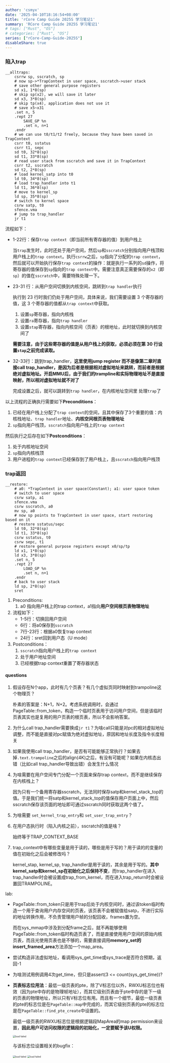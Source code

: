 ```yaml
---
author: 'csmyx'
date: '2025-04-10T18:16:54+08:00'
title: 'rCore Camp Guide 2025S 学习笔记1'
summary: 'RCore Camp Guide 2025S 学习笔记1'
# tags: ["Rust", "OS"]
# categories: ["Rust", "OS"]
series: ["rCore-Camp-Guide-2025S"]
disableShare: true
---
```


### 陷入trap

```assembly
__alltraps:
    csrrw sp, sscratch, sp
    # now sp->*TrapContext in user space, sscratch->user stack
    # save other general purpose registers
    sd x1, 1*8(sp)
    # skip sp(x2), we will save it later
    sd x3, 3*8(sp)
    # skip tp(x4), application does not use it
    # save x5~x31
    .set n, 5
    .rept 27
        SAVE_GP %n
        .set n, n+1
    .endr
    # we can use t0/t1/t2 freely, because they have been saved in TrapContext
    csrr t0, sstatus
    csrr t1, sepc
    sd t0, 32*8(sp)
    sd t1, 33*8(sp)
    # read user stack from sscratch and save it in TrapContext
    csrr t2, sscratch
    sd t2, 2*8(sp)
    # load kernel_satp into t0
    ld t0, 34*8(sp)
    # load trap_handler into t1
    ld t1, 36*8(sp)
    # move to kernel_sp
    ld sp, 35*8(sp)
    # switch to kernel space
    csrw satp, t0
    sfence.vma
    # jump to trap_handler
    jr t1
```

流程如下：

- 1-22行：保存`trap context`（即当前所有寄存器的值）到用户栈上

  当`trap`发生时，此时还处于用户空间，然后`sp`和`sscratch`分别指向用户栈顶和用户栈上的`trap context`。执行`csrrw`之后，`sp`指向了分配的`trap context`，然后就可以开始执行保存`trap context`的操作：就是执行一系列的`sd`操作，将寄存器的值保存到`sp`指向的`trap context`中。需要注意真正需要保存的`x2`（即`sp`）的值在`sscratch`中，需要特殊处理一下。

- 23-31 行：从用户空间切换到内核空间，跳转到`trap handler`执行

  执行到 23 行时我们仍处于用户空间，具体来说，我们需要设置 3 个寄存器的值，这 3 个寄存器的值都从`trap context`中获取。

  1. 设置`sp`寄存器，指向内核栈
  2. 设置`ra`寄存器，指向`trap handler`
  3. 设置`stap`寄存器，指向内核空间（页表）的根地址，此时就切换到内核空间了

  **需要注意，由于这些寄存器的值是从用户栈上的获取，必须必须在第 30 行设置`stap`之前完成读取。**

- 32-33行：跳到trap_handler，**这里使用jump register 而不是像第二章时直接call trap_handler，是因为后者是根据相对虚拟地址来跳转，而前者是根据绝对虚拟地址。开启MMU后，由于我们的trampline和实际物理地址不是直接映射，所以相对虚拟地址就不对了**

  完成设置之后，就可以跳转到`trap handler`，在内核地址空间里	处理`trap`了

以上流程的正确执行需要如下**Preconditions**：

1. 已经在用户栈上分配了`trap context`的空间，且其中保存了3个重要的值：内核栈地址、`trap handler`地址、**内核空间根页表物理地址**
2. `sp`指向用户栈顶，`sscratch`指向用户栈上的`trap context`

然后执行之后存在如下**Postconditions**：

1. 处于内核地址空间
2. `sp`指向内核栈顶
3. 用户进程的`trap context`已经保存到了用户栈上，且`sscratch`指向用户栈顶

### trap返回

```assembly
__restore:
    # a0: *TrapContext in user space(Constant); a1: user space token
    # switch to user space
    csrw satp, a1
    sfence.vma
    csrw sscratch, a0
    mv sp, a0
    # now sp points to TrapContext in user space, start restoring based on it
    # restore sstatus/sepc
    ld t0, 32*8(sp)
    ld t1, 33*8(sp)
    csrw sstatus, t0
    csrw sepc, t1
    # restore general purpose registers except x0/sp/tp
    ld x1, 1*8(sp)
    ld x3, 3*8(sp)
    .set n, 5
    .rept 27
        LOAD_GP %n
        .set n, n+1
    .endr
    # back to user stack
    ld sp, 2*8(sp)
    sret
```

1. Preconditions:
   1. a0 指向用户栈上的trap context，a1指向**用户空间根页表物理地址**
2. 流程如下：
   - 1-5行：切换回用户空间
   - 6行：将a0保存到`sscratch`
   - 7行-23行：根据a0恢复trap context
   - 24行：sret回到用户态（U mode）
3. Postconditions：
   1. `sscratch`指向用户栈上的`trap context`
   2. 处于用户地址空间
   3. 已经根据trap context重置了寄存器状态

#### questions

1. 假设存在N个app，此时有几个页表？有几个虚拟页同时映射到trampoline这个物理页？

   朴素的答案是：N+1，N+2。考虑系统调用时，会通过PageTable::from_token，构造一个临时页表用于访问用户空间，但是该临时页表其实也是复用的用户页表的根页表，所以不会影响答案。

2. 为什么call trap_handler需要换成`jr t1`？为啥call只能是对pc的相对虚拟地址调整，而不能是直接对pc赋值为绝对虚拟地址，原因和地址长度及指令长度相关

3. 如果我使用call trap_handler，是否有可能能够正常执行？如果去掉`.text.trampoline`之后的align(4K)之后，有没有可能呢？如果在内核态出错（比如call trap_handler导致出错）会发生什么情况

4. 为啥需要在用户空间专门分配一个页面来保存trap context，而不是继续保存在内核栈上？

   因为只有一个备用寄存器sscratch，无法同时保存satp和kernel_stack_top的值。于是我们统一将satp和kernel_stack_top的值保存用户页面上中，然后sscratch保存该页面的地址即可通过sscratch同时获取这两个值了。

5. 为啥需要 `set_kernel_trap_entry`和 `set_user_trap_entry`？

6. 在用户态执行时（陷入内核之前），sscratch的值是啥？

   始终等于TRAP_CONTEXT_BASE

7. trap_context中有哪些变量是用于读的，哪些是用于写的？用于读的的变量的值在初始化之后会被修改吗？

   kernel_stap, kernel_sp, trap_handler是用于读的，其余是用于写的。**其中kernel_satp和kernel_sp在初始化之后保持不变**，而trap_handler在进入trap_handler时会被设置成trap_from_kernel，而在进入trap_return时会被设置回TRAMPOLINE。

lab:

- PageTable::from_token只是用于trap后处于内核空间时，通过该token临时构造一个用于查询用户内存空间的页表，该页表不会被赋值给satp，不进行实际的地址转换作用，不负责管理用户帧的分配回收，frames置为空。

  而在sys_mmap中涉及到分配frame之后，就不再能够使用PageTable::from_token临时构造页表了，而是直接使用用户空间的原始内核页表，而且光使用页表也是不够的，需要直接调用**memory_set的insert_framed_area**方法添加一个map_area。

- 尝试构造非法虚拟地址，看调用sys_get_time或sys_trace是否符合预期，返回-1

- 为啥测试用例调用4次get_time，但只是assert(3 <= count(sys_get_time))?

- **页表标志位用法**：最低一级页表的pte，除了V标志位以外，RWXU标志位也有效（因为pte中存的是物理帧地址），而其它级别页表由于pte中存的是下一级的页表的物理地址，所以只有V标志位有用。而且有一个细节，最低一级页表的pte的标志位是在`PageTable::map`中完成的，而其它级别页表的pte的标志位是在`PageTable::find_pte_create`中设置的。

  最低一级页表的RWXU标志位是根据逻辑段MapArea的map permission来设置，**因此用户可访问权限的逻辑段的初始化，一定要赋予该U权限。**

  <img src="/img/1.png" alt="load failed" style="zoom:50%;" />

  与该标志位设置相关的bugfix：

  <img src="/img/2.png" alt="load failed" style="zoom:50%;" />

  <img src="/img/3.png" alt="load failed" style="zoom:50%;" />

